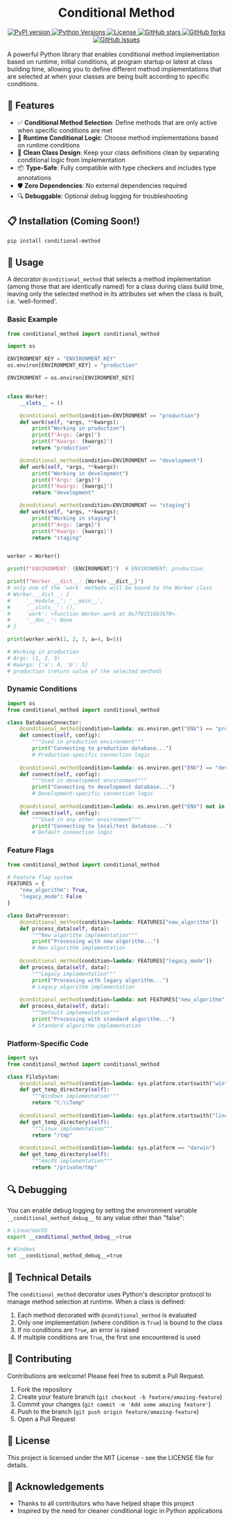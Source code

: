 <div align="center">
<h1>Conditional Method</h1>
  <a href="https://pypi.org/project/conditional-method/">
    <img src="https://img.shields.io/pypi/v/conditional-method.svg" alt="PyPI version">
  </a>
  <a href="https://pypi.org/project/conditional-method/">
    <img src="https://img.shields.io/pypi/pyversions/conditional-method.svg" alt="Python Versions">
  </a>
  <a href="https://github.com/jymchng/conditional-method/blob/main/LICENSE">
    <img src="https://img.shields.io/pypi/l/conditional-method.svg" alt="License">
  </a>
  <a href="https://github.com/jymchng/conditional-method/stargazers">
    <img src="https://img.shields.io/github/stars/jymchng/conditional-method.svg" alt="GitHub stars">
  </a>
  <a href="https://github.com/jymchng/conditional-method/network">
    <img src="https://img.shields.io/github/forks/jymchng/conditional-method.svg" alt="GitHub forks">
  </a>
  <a href="https://github.com/jymchng/conditional-method/issues">
    <img src="https://img.shields.io/github/issues/jymchng/conditional-method.svg" alt="GitHub issues">
  </a>

</div>
<br>
A powerful Python library that enables conditional method implementation based on runtime, initial conditions, at program startup or latest at class building time, allowing you to define different method implementations that are selected at when your classes are being built according to specific conditions.

## 🚀 Features

- ✅ **Conditional Method Selection**: Define methods that are only active when specific conditions are met
- 🔄 **Runtime Conditional Logic**: Choose method implementations based on runtime conditions
- 🧩 **Clean Class Design**: Keep your class definitions clean by separating conditional logic from implementation
- 📦 **Type-Safe**: Fully compatible with type checkers and includes type annotations
- 🛡️ **Zero Dependencies**: No external dependencies required
- 🔍 **Debuggable**: Optional debug logging for troubleshooting

## 📋 Installation (Coming Soon!)

```bash
pip install conditional-method
```

## 🔧 Usage

A decorator `@conditional_method` that selects a method implementation (among those that are identically named) for a class during class build time, leaving only the selected method in its attributes set when the class is built, i.e. 'well-formed'.

### Basic Example

```python
from conditional_method import conditional_method

import os

ENVIRONMENT_KEY = "ENVIRONMENT_KEY"
os.environ[ENVIRONMENT_KEY] = "production"

ENVIRONMENT = os.environ[ENVIRONMENT_KEY]


class Worker:
    __slots__ = ()

    @conditional_method(condition=ENVIRONMENT == "production")
    def work(self, *args, **kwargs):
        print("Working in production")
        print(f"Args: {args}")
        print(f"Kwargs: {kwargs}")
        return "production"

    @conditional_method(condition=ENVIRONMENT == "development")
    def work(self, *args, **kwargs):
        print("Working in development")
        print(f"Args: {args}")
        print(f"Kwargs: {kwargs}")
        return "development"

    @conditional_method(condition=ENVIRONMENT == "staging")
    def work(self, *args, **kwargs):
        print("Working in staging")
        print(f"Args: {args}")
        print(f"Kwargs: {kwargs}")
        return "staging"


worker = Worker()

print(f"ENVIRONMENT: {ENVIRONMENT}")  # ENVIRONMENT: production

print(f"Worker.__dict__: {Worker.__dict__}")
# only one of the `work` methods will be bound to the Worker class
# Worker.__dict__: {
#     '__module__': '__main__',
#     '__slots__': (),
#     'work': <function Worker.work at 0x7f6151683670>,
#     '__doc__': None
# }

print(worker.work(1, 2, 3, a=4, b=5))

# Working in production
# Args: (1, 2, 3)
# Kwargs: {'a': 4, 'b': 5}
# production (return value of the selected method)

```

### Dynamic Conditions

```python
import os
from conditional_method import conditional_method

class DatabaseConnector:
    @conditional_method(condition=lambda: os.environ.get("ENV") == "production")
    def connect(self, config):
        """Used in production environment"""
        print("Connecting to production database...")
        # Production-specific connection logic
        
    @conditional_method(condition=lambda: os.environ.get("ENV") == "development")
    def connect(self, config):
        """Used in development environment"""
        print("Connecting to development database...")
        # Development-specific connection logic
        
    @conditional_method(condition=lambda: os.environ.get("ENV") not in ["production", "development"])
    def connect(self, config):
        """Used in any other environment"""
        print("Connecting to local/test database...")
        # Default connection logic
```

### Feature Flags

```python
from conditional_method import conditional_method

# Feature flag system
FEATURES = {
    "new_algorithm": True,
    "legacy_mode": False
}

class DataProcessor:
    @conditional_method(condition=lambda: FEATURES["new_algorithm"])
    def process_data(self, data):
        """New algorithm implementation"""
        print("Processing with new algorithm...")
        # New algorithm implementation
        
    @conditional_method(condition=lambda: FEATURES["legacy_mode"])
    def process_data(self, data):
        """Legacy implementation"""
        print("Processing with legacy algorithm...")
        # Legacy algorithm implementation
        
    @conditional_method(condition=lambda: not FEATURES["new_algorithm"] and not FEATURES["legacy_mode"])
    def process_data(self, data):
        """Default implementation"""
        print("Processing with standard algorithm...")
        # Standard algorithm implementation
```

### Platform-Specific Code

```python
import sys
from conditional_method import conditional_method

class FileSystem:
    @conditional_method(condition=lambda: sys.platform.startswith("win"))
    def get_temp_directory(self):
        """Windows implementation"""
        return "C:\\Temp"
        
    @conditional_method(condition=lambda: sys.platform.startswith("linux"))
    def get_temp_directory(self):
        """Linux implementation"""
        return "/tmp"
        
    @conditional_method(condition=lambda: sys.platform == "darwin")
    def get_temp_directory(self):
        """macOS implementation"""
        return "/private/tmp"
```

## 🔍 Debugging

You can enable debug logging by setting the environment variable `__conditional_method_debug__` to any value other than "false":

```bash
# Linux/macOS
export __conditional_method_debug__=true

# Windows
set __conditional_method_debug__=true
```

## 📝 Technical Details

The `conditional_method` decorator uses Python's descriptor protocol to manage method selection at runtime. When a class is defined:

1. Each method decorated with `@conditional_method` is evaluated
2. Only one implementation (where condition is `True`) is bound to the class
3. If no conditions are `True`, an error is raised
4. If multiple conditions are `True`, the first one encountered is used

## 🤝 Contributing

Contributions are welcome! Please feel free to submit a Pull Request.

1. Fork the repository
2. Create your feature branch (`git checkout -b feature/amazing-feature`)
3. Commit your changes (`git commit -m 'Add some amazing feature'`)
4. Push to the branch (`git push origin feature/amazing-feature`)
5. Open a Pull Request

## 📄 License

This project is licensed under the MIT License - see the LICENSE file for details.

## 🙏 Acknowledgements

- Thanks to all contributors who have helped shape this project
- Inspired by the need for cleaner conditional logic in Python applications
